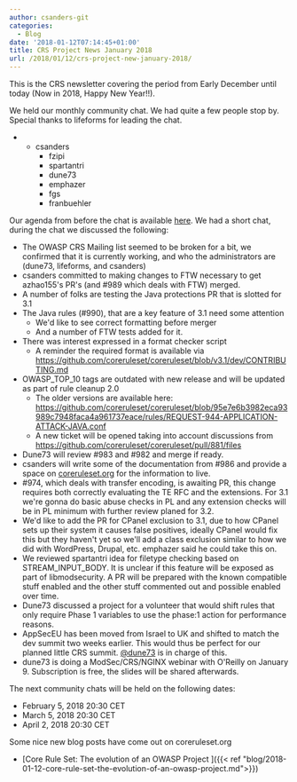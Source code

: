 ```yaml
---
author: csanders-git
categories:
  - Blog
date: '2018-01-12T07:14:45+01:00'
title: CRS Project News January 2018
url: /2018/01/12/crs-project-new-january-2018/
---
```



This is the CRS newsletter covering the period from Early December until today (Now in 2018, Happy New Year!!).

We held our monthly community chat. We had quite a few people stop by. Special thanks to lifeforms for leading the chat.

- - csanders
    - fzipi
    - spartantri
    - dune73
    - emphazer
    - fgs
    - franbuehler

Our agenda from before the chat is available [here](https://github.com/coreruleset/coreruleset/issues/991). We had a short chat, during the chat we discussed the following:

- The OWASP CRS Mailing list seemed to be broken for a bit, we confirmed that it is currently working, and who the administrators are (dune73, lifeforms, and csanders)
- csanders committed to making changes to FTW necessary to get azhao155's PR's (and #989 which deals with FTW) merged.
- A number of folks are testing the Java protections PR that is slotted for 3.1
- The Java rules (#990), that are a key feature of 3.1 need some attention 
    - We'd like to see correct formatting before merger
    - And a number of FTW tests added for it.
- There was interest expressed in a format checker script 
    - A reminder the required format is available via https://github.com/coreruleset/coreruleset/blob/v3.1/dev/CONTRIBUTING.md
- OWASP\_TOP\_10 tags are outdated with new release and will be updated as part of rule cleanup 2.0 
    - The older versions are available here: https://github.com/coreruleset/coreruleset/blob/95e7e6b3982eca93989c7948faca4a961737eace/rules/REQUEST-944-APPLICATION-ATTACK-JAVA.conf
    - A new ticket will be opened taking into account discussions from https://github.com/coreruleset/coreruleset/pull/881/files
- Dune73 will review #983 and #982 and merge if ready.
- csanders will write some of the documentation from #986 and provide a space on [coreruleset.org](http://coreruleset.org/) for the information to live.
- \#974, which deals with transfer encoding, is awaiting PR, this change requires both correctly evaluating the TE RFC and the extensions. For 3.1 we're gonna do basic abuse checks in PL and any extension checks will be in PL minimum with further review planed for 3.2.
- We'd like to add the PR for CPanel exclusion to 3.1, due to how CPanel sets up their system it causes false positives, ideally CPanel would fix this but they haven't yet so we'll add a class exclusion similar to how we did with WordPress, Drupal, etc. emphazer said he could take this on.
- We reviewed spartantri idea for filetype checking based on STREAM\_INPUT\_BODY. It is unclear if this feature will be exposed as part of libmodsecurity. A PR will be prepared with the known compatible stuff enabled and the other stuff commented out and possible enabled over time.</span>
- Dune73 discussed a project for a volunteer that would shift rules that only require Phase 1 variables to use the phase:1 action for performance reasons.
- AppSecEU has been moved from Israel to UK and shifted to match the dev summit two weeks earlier. This would thus be perfect for our planned little CRS summit. [@dune73](https://github.com/dune73) is in charge of this.
- dune73 is doing a ModSec/CRS/NGINX webinar with O'Reilly on January 9. Subscription is free, the slides will be shared afterwards.

The next community chats will be held on the following dates:

- February 5, 2018 20:30 CET
- March 5, 2018 20:30 CET
- April 2, 2018 20:30 CET

Some nice new blog posts have come out on coreruleset.org

- [Core Rule Set: The evolution of an OWASP Project ]({{< ref "blog/2018-01-12-core-rule-set-the-evolution-of-an-owasp-project.md">}})
